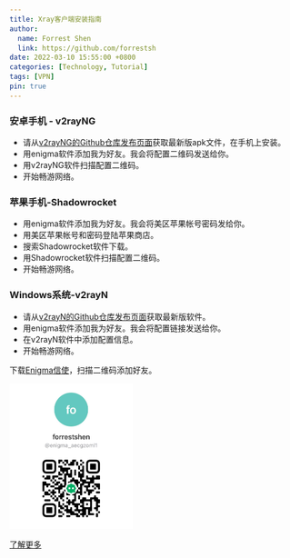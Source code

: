 ```yaml
---
title: Xray客户端安装指南
author:
  name: Forrest Shen
  link: https://github.com/forrestsh
date: 2022-03-10 15:55:00 +0800
categories: [Technology, Tutorial]
tags: [VPN]
pin: true
---
```


### 安卓手机 - v2rayNG

- 请从[v2rayNG的Github仓库发布页面](https://github.com/2dust/v2rayNG/releases)获取最新版apk文件，在手机上安装。
- 用enigma软件添加我为好友。我会将配置二维码发送给你。
- 用v2rayNG软件扫描配置二维码。
- 开始畅游网络。

### 苹果手机-Shadowrocket

- 用enigma软件添加我为好友。我会将美区苹果帐号密码发给你。
- 用美区苹果帐号和密码登陆苹果商店。
- 搜索Shadowrocket软件下载。
- 用Shadowrocket软件扫描配置二维码。
- 开始畅游网络。

### Windows系统-v2rayN

- 请从[v2rayN的Github仓库发布页面]([https://github.com/2dust/v2rayN/releases)获取最新版软件。
- 用enigma软件添加我为好友。我会将配置链接发送给你。
- 在v2rayN软件中添加配置信息。
- 开始畅游网络。



下载[Enigma信使]([https://enigma.im/zh_hans/)，扫描二维码添加好友。

<img src="/assets/img/enigma-forrest.jpg" alt="image-20220310170721420" style="zoom:25%;" />

[了解更多](https://xtls.github.io/Xray-docs-next/en/document/level-0/ch08-xray-clients.html#_8-2-%E5%AE%A2%E6%88%B7%E7%AB%AF%E4%B8%8E%E6%9C%8D%E5%8A%A1%E5%99%A8%E7%AB%AF%E6%AD%A3%E7%A1%AE%E8%BF%9E%E6%8E%A5)










